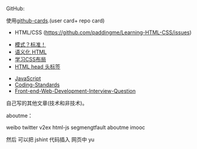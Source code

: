 GitHub:

使用[github-cards](https://github.com/lepture/github-cards).(user card+ repo card)

- HTML/CSS (https://github.com/paddingme/Learning-HTML-CSS/issues)
 + [模式？标准！](https://github.com/paddingme/Learning-HTML-CSS/issues/2)
 + [语义化 HTML](https://github.com/paddingme/Learning-HTML-CSS/issues/1)
 + [学习CSS布局](https://github.com/paddingme/Learning-HTML-CSS/issues/3)
 + [HTML head 头标签](https://github.com/paddingme/Learning-HTML-CSS/issues/4)
   <!-- 是否有必要加上时间点/可以按照github label 划分-->
- [JavaScript](https://github.com/paddingme/Learning-JavaScript)
- [Coding-Standards](https://github.com/paddingme/Coding-Standards)
- [Front-end-Web-Development-Interview-Question](https://github.com/paddingme/Front-end-Web-Development-Interview-Question)
<!-- - supertable demo 等我实现了他 再放上来-->
<!-- 一边整理以前的文章，一边发新的文章。多到 sf.gg 和 html-js 发文章 看文章 回答问题 -->


自己写的其他文章(技术和非技术)。


aboutme：

weibo
twitter
v2ex
html-js
segmengtfault
aboutme
imooc


然后 可以把 jshint 代码插入 网页中 yu


